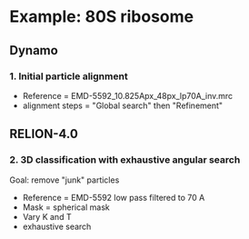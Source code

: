 # Example: 80S ribosome

## Dynamo
### 1. Initial particle alignment
- Reference = EMD-5592_10.825Apx_48px_lp70A_inv.mrc
- alignment steps = "Global search" then "Refinement"

## RELION-4.0

### 2. 3D classification with exhaustive angular search

Goal: remove "junk" particles

- Reference = EMD-5592 low pass filtered to 70 A
- Mask = spherical mask
- Vary K and T
- exhaustive search
